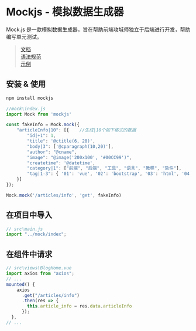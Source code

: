# Mockjs - 模拟数据生成器

Mock.js 是一款模拟数据生成器，旨在帮助前端攻城师独立于后端进行开发，帮助编写单元测试。

> [文档](<http://mockjs.com/>)  
> [语法规范](<http://mockjs.com/0.1/#%E8%AF%AD%E6%B3%95%E8%A7%84%E8%8C%83>)  
> [示例](<http://mockjs.com/examples.html#Object>)

## 安装 & 使用

``` bash
npm install mockjs
```

``` js
//mock\index.js
import Mock from 'mockjs'

const fakeInfo = Mock.mock({
    "articleInfo|10": [{    //生成|10个如下格式的数据
        "id|+1": 1, 
        "title": '@ctitle(6, 20)',
        "body|3": ['@cparagraph(10,20)'],
        "author": "@cname",   
        "image": "@image('200x100', '#00CC99')",
        "createtime": '@datetime',
        "category|1": ["前端", "后端", "工具", "语言", "教程", "软件"],
        "tag|1-3": { '01': 'vue', '02': 'bootstrap', '03': 'html', '04': 'css', '05': 'javascript', '06': 'mockjs', '07': 'vuex', '08': 'router', '09': 'axios' }
    }]
});

Mock.mock('/articles/info', 'get', fakeInfo)
```

## 在项目中导入

``` js
// src\main.js
import "../mock/index";
```

## 在组件中请求

``` js
// src\views\BlogHome.vue
import axios from "axios";
// ...
mounted() {
    axios
      .get("/articles/info")
      .then(res => {
        this.article_info = res.data.articleInfo
      });
  },
// ...
```
